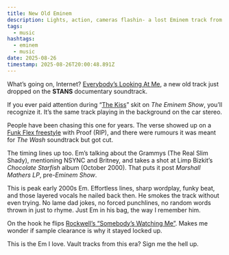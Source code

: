 ```yaml
---
title: New Old Eminem
description: Lights, action, cameras flashin- a lost Eminem track from run up to The Eminem Show finally surfaces
tags:
  - music
hashtags:
  - eminem
  - music
date: 2025-08-26
timestamp: 2025-08-26T20:00:48.891Z
---
```


What’s going on, Internet? [Everybody’s Looking At Me](https://musicthread.app/link/31ofMWAL2oangry6AcO4N3l728M), a new old track just dropped on the **STANS** documentary soundtrack.

If you ever paid attention during “[The Kiss](https://musicthread.app/link/31ofMVbpqKhUfZHVhTBy73lPBFp)” skit on _The Eminem Show_, you’ll recognize it. It’s the same track playing in the background on the car stereo.

People have been chasing this one for years. The verse showed up on a [Funk Flex freestyle](https://www.youtube.com/watch?v=bNTSPw0Zh6k) with Proof (RIP), and there were rumours it was meant for _The Wash_ soundtrack but got cut.

The timing lines up too. Em’s talking about the Grammys (The Real Slim Shady), mentioning NSYNC and Britney, and takes a shot at Limp Bizkit’s _Chocolate Starfish_ album (October 2000). That puts it post _Marshall Mathers LP_, pre-_Eminem Show_.

This is peak early 2000s Em. Effortless lines, sharp wordplay, funky beat, and those layered vocals he nailed back then. He smokes the track without even trying. No lame dad jokes, no forced punchlines, no random words thrown in just to rhyme. Just Em in his bag, the way I remember him.

On the hook he flips [Rockwell’s “Somebody’s Watching Me”](https://musicthread.app/link/31oi4pIkr1BccD5hbKjD4XrHnDg). Makes me wonder if sample clearance is why it stayed locked up.

This is the Em I love. Vault tracks from this era? Sign me the hell up.